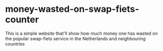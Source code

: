 # money-wasted-on-swap-fiets-counter
This is a simple website that'll show how much money one has wasted on the popular swap-fiets service in the Netherlands and neighbouring countries
